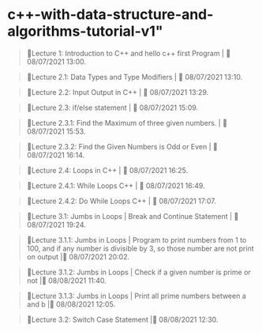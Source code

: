 # c++-with-data-structure-and-algorithms-tutorial-v1"

> 🛑Lecture 1: Introduction to C++ and hello c++ first Program | 📅 08/07/2021 13:00.

> 🛑Lecture 2.1: Data Types and Type Modifiers | 📅 08/07/2021 13:10.

> 🛑Lecture 2.2: Input Output in C++ | 📅 08/07/2021 13:29.

> 🛑Lecture 2.3: if/else statement | 📅 08/07/2021 15:09.

> 🛑Lecture 2.3.1: Find the Maximum of three given numbers. | 📅 08/07/2021 15:53.

> 🛑Lecture 2.3.2: Find the Given Numbers is Odd or Even | 📅 08/07/2021 16:14.

> 🛑Lecture 2.4: Loops in C++ | 📅 08/07/2021 16:25.

> 🛑Lecture 2.4.1: While Loops C++ | 📅 08/07/2021 16:49.

> 🛑Lecture 2.4.2: Do While Loops C++ | 📅 08/07/2021 17:07.

> 🛑Lecture 3.1: Jumbs in Loops | Break and Continue Statement | 📅 08/07/2021 19:24.

> 🛑Lecture 3.1.1: Jumbs in Loops | Program to print numbers from 1 to 100, and if any number is divisible by 3, so those number are not print on output |📅 08/07/2021 20:02.

> 🛑Lecture 3.1.2: Jumbs in Loops | Check if a given number is prime or not |📅 08/08/2021 11:40.

> 🛑Lecture 3.1.3: Jumbs in Loops | Print all prime numbers between a and b |📅 08/08/2021  12:05.

> 🛑Lecture 3.2: Switch Case Statement |📅 08/08/2021  12:30.
